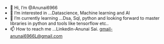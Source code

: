 - 👋 Hi, I’m @Anunai6966
- 👀 I’m interested in ...Datascience, Machine learning and AI
- 🌱 I’m currently learning ...Dsa, Sql, python and looking forward to master libraries in python and tools like tensorflow etc..
- 📫 How to reach me ...Linkedin-Anunai Sai.  gmail-anunai6966L@gmail.com

<!---
Anunai6966/Anunai6966 is a ✨ special ✨ repository because its `README.md` (this file) appears on your GitHub profile.
You can click the Preview link to take a look at your changes.
--->
